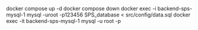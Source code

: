 
docker compose up -d
docker compose down
docker exec -i backend-sps-mysql-1 mysql -uroot -p123456 SPS_database < src/config/data.sql
docker exec -it backend-sps-mysql-1  mysql -u root -p